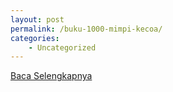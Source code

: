```yaml
---
layout: post
permalink: /buku-1000-mimpi-kecoa/
categories:
    - Uncategorized
---
```


[Baca Selengkapnya](/06)